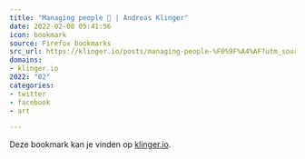```yaml
---
title: "Managing people 🤯 | Andreas Klinger"
date: 2022-02-08 05:41:56
icon: bookmark
source: Firefox bookmarks
src_url: https://klinger.io/posts/managing-people-%F0%9F%A4%AF?utm_source=pocket_mylist&amp;mc_cid=464c694316&amp;mc_eid=91988bade5
domains:
- klinger.io
2022: "02"
categories:
- twitter
- facebook
- art

---
```

Deze bookmark kan je vinden op [klinger.io](https://klinger.io/posts/managing-people-%F0%9F%A4%AF?utm_source=pocket_mylist&amp;mc_cid=464c694316&amp;mc_eid=91988bade5).
